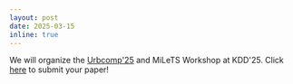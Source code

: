 ```yaml
---
layout: post
date: 2025-03-15
inline: true
---
```

We will organize the [Urbcomp'25](https://urbcomp25.netlify.app/) and MiLeTS Workshop at KDD'25. Click [here](https://easychair.org/my/conference?conf=urbcomp2025) to submit your paper!
